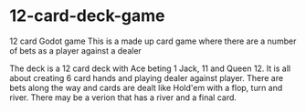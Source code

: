 # 12-card-deck-game
 12 card Godot game
This is a made up card game where there are a number of bets as a player against a dealer

The deck is a 12 card deck with Ace beting 1 Jack, 11 and Queen 12.  It is all about 
creating 6 card hands and playing dealer against player.  There are bets along the way and cards
are dealt like Hold'em with a flop, turn and river.  There may be a verion that has a river and a final card.
